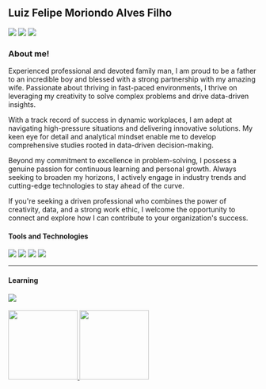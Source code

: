 ## Luiz Felipe Moriondo Alves Filho
<div>
<a href="https://instagram.com/lfelipemaf" target="_blank"><img src="https://img.shields.io/badge/-Instagram-E4405F?logo=instagram&logoColor=white" target="_blank"></a>
<a href = "mailto:lfelipemaf@icloud.com"><img src="https://img.shields.io/badge/-iCloud-3693F3?logo=icloud&logoColor=white" target="_blank"></a>
<a href="https://www.linkedin.com/in/felipemoriondo/" target="_blank"><img src="https://img.shields.io/badge/-LinkedIn-0A66C2?logo=linkedin&logoColor=white" target="_blank"></a>   
</div>

### About me!
Experienced professional and devoted family man, I am proud to be a father to an incredible boy and blessed with a strong partnership with my amazing wife. Passionate about thriving in fast-paced environments, I thrive on leveraging my creativity to solve complex problems and drive data-driven insights.

With a track record of success in dynamic workplaces, I am adept at navigating high-pressure situations and delivering innovative solutions. My keen eye for detail and analytical mindset enable me to develop comprehensive studies rooted in data-driven decision-making.

Beyond my commitment to excellence in problem-solving, I possess a genuine passion for continuous learning and personal growth. Always seeking to broaden my horizons, I actively engage in industry trends and cutting-edge technologies to stay ahead of the curve.

If you're seeking a driven professional who combines the power of creativity, data, and a strong work ethic, I welcome the opportunity to connect and explore how I can contribute to your organization's success.


#### Tools and Technologies

<img src="https://img.shields.io/badge/-MySQL-4479A1?logo=mysql&logoColor=white"/> <img src="https://img.shields.io/badge/-Python-3776AB?logo=python&logoColor=white" /> <img src="https://img.shields.io/badge/-Github-181717?logo=github&logoColor=white" /> <img src="https://img.shields.io/badge/-HTML-E34F26?logo=html5&logoColor=white" /> 

--------------------------
#### Learning

<img src="https://img.shields.io/badge/-Python-3776AB?logo=python&logoColor=white"/>

<br/>
<br/>

<div>
<a href="https://github.com/lfelipemaf">
<img height="140em" src="https://github-readme-stats.vercel.app/api/top-langs/?username=lfelipemaf&layout=compact&langs_count=7&theme=dracula"/>
<img height="140em" src="https://github-readme-stats.vercel.app/api?username=lfelipemaf&show_icons=true&theme=dracula&include_all_commits=true&count_private=true"/>
</div>
